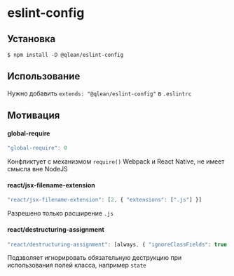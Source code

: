 # eslint-config

## Установка

```
$ npm install -D @qlean/eslint-config
```

## Использование

Нужно добавить `extends: "@qlean/eslint-config"` в `.eslintrc`

## Мотивация

#### global-require
```js
"global-require": 0
```
Конфликтует с механизмом `require()` Webpack и React Native, не имеет смысла вне NodeJS

#### react/jsx-filename-extension
```js
"react/jsx-filename-extension": [2, { "extensions": [".js"] }]
```
Разрешено только расширение `.js`

#### react/destructuring-assignment
```js
"react/destructuring-assignment": [always, { "ignoreClassFields": true }]
```
Подзволяет игнорировать обязательную деструкцию при использования полей класса, например `state`
